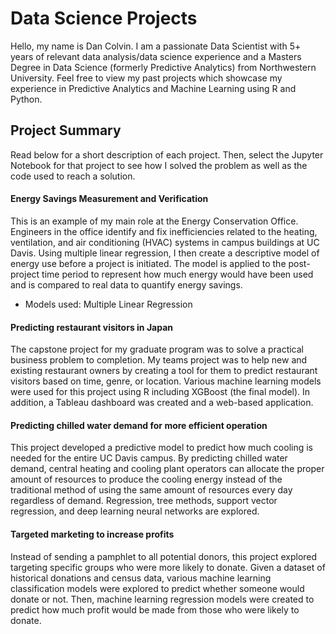 # Data Science Projects
Hello, my name is Dan Colvin. I am a passionate Data Scientist with 5+ years of relevant data analysis/data science experience and a Masters Degree in Data Science (formerly Predictive Analytics) from Northwestern University. Feel free to view my past projects which showcase my experience in Predictive Analytics and Machine Learning using R and Python.

## Project Summary
Read below for a short description of each project. Then, select the Jupyter Notebook for that project to see how I solved the problem as well as the code used to reach a solution.

#### Energy Savings Measurement and Verification
This is an example of my main role at the Energy Conservation Office. Engineers in the office identify and fix inefficiencies related to the heating, ventilation, and air conditioning (HVAC) systems in campus buildings at UC Davis. Using multiple linear regression, I then create a descriptive model of energy use before a project is initiated. The model is applied to the post-project time period to represent how much energy would have been used and is compared to real data to quantify energy savings.
- Models used: Multiple Linear Regression

#### Predicting restaurant visitors in Japan
The capstone project for my graduate program was to solve a practical business problem to completion. My teams project was to help new and existing restaurant owners by creating a tool for them to predict restaurant visitors based on time, genre, or location. Various machine learning models were used for this project using R including XGBoost (the final model). In addition, a Tableau dashboard was created and a web-based application.

#### Predicting chilled water demand for more efficient operation
This project developed a predictive model to predict how much cooling is needed for the entire UC Davis campus. By predicting chilled water demand, central heating and cooling plant operators can allocate the proper amount of resources to produce the cooling energy instead of the traditional method of using the same amount of resources every day regardless of demand. Regression, tree methods, support vector regression, and deep learning neural networks are explored. 

#### Targeted marketing to increase profits
Instead of sending a pamphlet to all potential donors, this project explored targeting specific groups who were more likely to donate. Given a dataset of historical donations and census data, various machine learning classification models were explored to predict whether someone would donate or not. Then, machine learning regression models were created to predict how much profit would be made from those who were likely to donate. 
